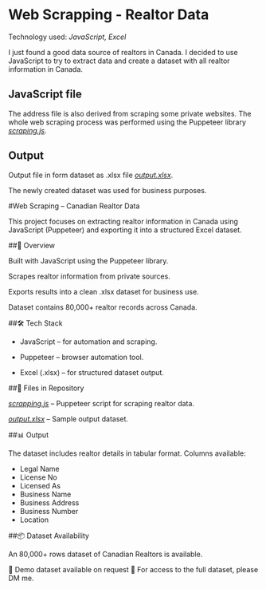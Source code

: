 # Web Scrapping - Realtor Data

Technology used: *JavaScript, Excel*


I just found a good data source of realtors in Canada. I decided to use JavaScript to try to extract data and create a dataset with all realtor information in Canada.

## JavaScript file
The address file is also derived from scraping some private websites.
The whole web scraping process was performed using the Puppeteer library [*scraping.js*](https://github.com/Kushh37/Web-Scrapping-and-Automation-Bots/blob/main/scrapping.js).

## Output

Output file in form dataset as .xlsx file [*output.xlsx*](https://github.com/Kushh37/Web-Scrapping-and-Automation-Bots/blob/main/output.xlsx).

The newly created dataset was used for business purposes. 

#Web Scraping – Canadian Realtor Data

This project focuses on extracting realtor information in Canada using JavaScript (Puppeteer) and exporting it into a structured Excel dataset.

##🚀 Overview

Built with JavaScript using the Puppeteer library.

Scrapes realtor information from private sources.

Exports results into a clean .xlsx dataset for business use.

Dataset contains 80,000+ realtor records across Canada.

##🛠️ Tech Stack

 - JavaScript – for automation and scraping.

 - Puppeteer – browser automation tool.

 - Excel (.xlsx) – for structured dataset output.

##📂 Files in Repository

[*scrapping.js*](https://github.com/Kushh37/Web-Scrapping-and-Automation-Bots/blob/main/scrapping.js)
 – Puppeteer script for scraping realtor data.

[*output.xlsx*](https://github.com/Kushh37/Web-Scrapping-and-Automation-Bots/blob/main/output.xlsx)
 – Sample output dataset.

##📊 Output

The dataset includes realtor details in tabular format.
Columns available:

- Legal Name
- License No
- Licensed As
- Business Name
- Business Address
- Business Number
- Location

##📦 Dataset Availability

An 80,000+ rows dataset of Canadian Realtors is available.

📌 Demo dataset available on request
💬 For access to the full dataset, please DM me.
